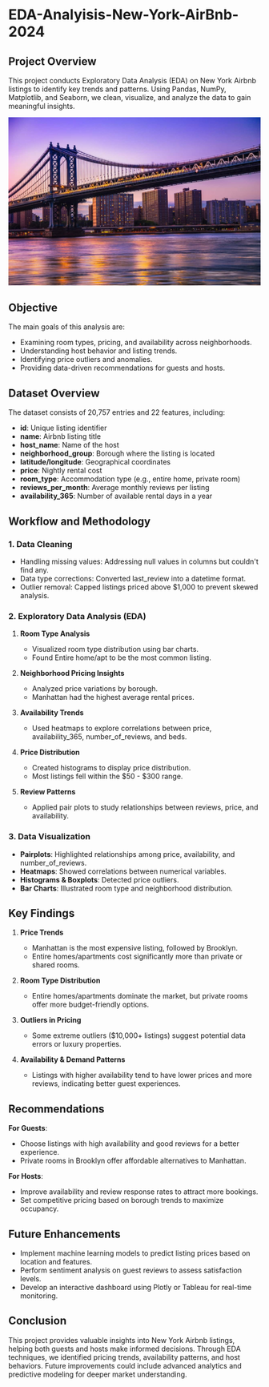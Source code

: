 # EDA-Analyisis-New-York-AirBnb-2024

## Project Overview

This project conducts Exploratory Data Analysis (EDA) on New York Airbnb listings to identify key trends and patterns. Using Pandas, NumPy, Matplotlib, and Seaborn, we clean, visualize, and analyze the data to gain meaningful insights.

![](https://github.com/harshpreetkohli/EDA-Analyisis-New-York-AirBnb-2024/blob/main/manhattan-bridge.jpg)

## Objective

The main goals of this analysis are:

* Examining room types, pricing, and availability across neighborhoods.
* Understanding host behavior and listing trends.
* Identifying price outliers and anomalies.
* Providing data-driven recommendations for guests and hosts.

## Dataset Overview

The dataset consists of 20,757 entries and 22 features, including:

* **id**: Unique listing identifier
* **name**: Airbnb listing title
* **host_name**: Name of the host
* **neighborhood_group**: Borough where the listing is located
* **latitude/longitude**: Geographical coordinates
* **price**: Nightly rental cost
* **room_type**: Accommodation type (e.g., entire home, private room)
* **reviews_per_month**: Average monthly reviews per listing
* **availability_365**: Number of available rental days in a year

## Workflow and Methodology

### 1. Data Cleaning
  * Handling missing values: Addressing null values in columns but couldn't find any.
  * Data type corrections: Converted last_review into a datetime format.
  * Outlier removal: Capped listings priced above $1,000 to prevent skewed analysis.

### 2. Exploratory Data Analysis (EDA)

1. **Room Type Analysis**

    * Visualized room type distribution using bar charts.
    * Found Entire home/apt to be the most common listing.

2. **Neighborhood Pricing Insights**
  
    * Analyzed price variations by borough.
    * Manhattan had the highest average rental prices.

3. **Availability Trends**

    * Used heatmaps to explore correlations between price, availability_365, number_of_reviews, and beds.

4. **Price Distribution**

    * Created histograms to display price distribution.
    * Most listings fell within the $50 - $300 range.

5. **Review Patterns**

    * Applied pair plots to study relationships between reviews, price, and availability.

### 3. Data Visualization

* **Pairplots**: Highlighted relationships among price, availability, and number_of_reviews.
* **Heatmaps**: Showed correlations between numerical variables.
* **Histograms & Boxplots**: Detected price outliers.
* **Bar Charts**: Illustrated room type and neighborhood distribution.

## Key Findings

1. **Price Trends**

    * Manhattan is the most expensive listing, followed by Brooklyn.
    * Entire homes/apartments cost significantly more than private or shared rooms.

2. **Room Type Distribution**

    * Entire homes/apartments dominate the market, but private rooms offer more budget-friendly options.

3. **Outliers in Pricing**

    * Some extreme outliers ($10,000+ listings) suggest potential data errors or luxury properties.

4. **Availability & Demand Patterns**

    * Listings with higher availability tend to have lower prices and more reviews, indicating better guest experiences.


## Recommendations

**For Guests**:
  * Choose listings with high availability and good reviews for a better experience.
  * Private rooms in Brooklyn offer affordable alternatives to Manhattan.

**For Hosts**:
  * Improve availability and review response rates to attract more bookings.
  * Set competitive pricing based on borough trends to maximize occupancy.

## Future Enhancements

* Implement machine learning models to predict listing prices based on location and features.
* Perform sentiment analysis on guest reviews to assess satisfaction levels.
* Develop an interactive dashboard using Plotly or Tableau for real-time monitoring.

## Conclusion

This project provides valuable insights into New York Airbnb listings, helping both guests and hosts make informed decisions. Through EDA techniques, we identified pricing trends, availability patterns, and host behaviors. Future improvements could include advanced analytics and predictive modeling for deeper market understanding.
